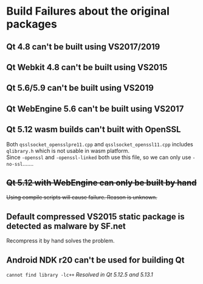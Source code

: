 # Build Failures about the original packages

## Qt 4.8 can't be built using VS2017/2019

## Qt Webkit 4.8 can't be built using VS2015

## Qt 5.6/5.9 can't be built using VS2019

## Qt WebEngine 5.6 can't be built using VS2017

## Qt 5.12 wasm builds can't built with OpenSSL

Both `qsslsocket_opensslpre11.cpp` and `qsslsocket_openssl11.cpp` includes `qlibrary.h` which is not usable in wasm platform.  
Since `-openssl` and `-openssl-linked` both use this file, so we can only use `-no-ssl`.......

## ~~Qt 5.12 with WebEngine can only be built by hand~~

~~Using compile scripts will cause failure. Reason is unknown.~~

## Default compressed VS2015 static package is detected as malware by SF.net

Recompress it by hand solves the problem.

## Android NDK r20 can't be used for building Qt

`cannot find library -lc++`
_Resolved in Qt 5.12.5 and 5.13.1_

